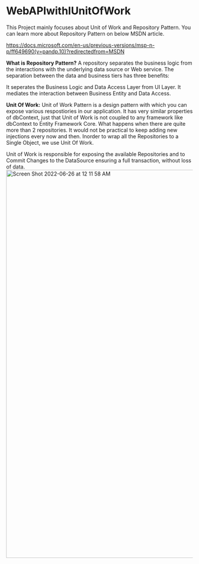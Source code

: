 # WebAPIwithIUnitOfWork

This Project mainly focuses about Unit of Work and Repository Pattern. You can learn more about Repository Pattern on below MSDN article. 

https://docs.microsoft.com/en-us/previous-versions/msp-n-p/ff649690(v=pandp.10)?redirectedfrom=MSDN

**What is Repository Pattern?**
A repository separates the business logic from the interactions with the underlying data source or Web service. The separation between the data and business tiers has three benefits:

It seperates the Business Logic and Data Access Layer from UI Layer. It mediates the interaction between Business Entity and Data Access.

**Unit Of Work:**
Unit of Work Pattern is a design pattern with which you can expose various respostiories in our application. It has very similar properties of dbContext, just that Unit of Work is not coupled to any framework like dbContext to Entity Framework Core.
What happens when there are quite more than 2 repositories. It would not be practical to keep adding new injections every now and then. Inorder to wrap all the Repositories to a Single Object, we use Unit Of Work.

Unit of Work is responsible for exposing the available Repositories and to Commit Changes to the DataSource ensuring a full transaction, without loss of data.
<img width="1047" alt="Screen Shot 2022-06-26 at 12 11 58 AM" src="https://user-images.githubusercontent.com/29008310/175800368-426faacb-2bbe-403e-b2ab-8e11033a5523.png">


